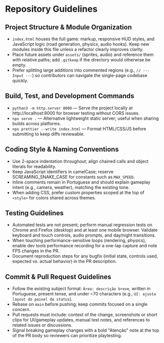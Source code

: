 # Repository Guidelines

## Project Structure & Module Organization
- `index.html` houses the full game: markup, responsive HUD styles, and JavaScript logic (road generation, physics, audio hooks). Keep new modules inside this file unless a refactor clearly improves clarity.
- Place future assets under `assets/` (sprites, audio) and reference them with relative paths; add `.gitkeep` if the directory would otherwise be empty.
- Prefer splitting large additions into commented regions (e.g., `// --- Input ---`) so contributors can navigate the single-page codebase quickly.

## Build, Test, and Development Commands
- `python3 -m http.server 8000` — Serve the project locally at http://localhost:8000 for browser testing without CORS issues.
- `npx serve .` — Alternative lightweight static server; useful when sharing builds across platforms.
- `npx prettier --write index.html` — Format HTML/CSS/JS before submitting to keep diffs reviewable.

## Coding Style & Naming Conventions
- Use 2-space indentation throughout; align chained calls and object literals for readability.
- Keep JavaScript identifiers in camelCase; reserve SCREAMING_SNAKE_CASE for constants such as `MAX_SPEED`.
- Inline comments remain in Portuguese and should explain gameplay intent (e.g., camera, weather), matching the existing tone.
- When adding CSS, prefer custom properties scoped at the top of `<style>` for colors shared across themes.

## Testing Guidelines
- Automated tests are not present; perform manual regression tests on Chrome and Firefox (desktop) and at least one mobile browser. Validate keyboard and touch controls, audio prompts, and day/night transitions.
- When touching performance-sensitive loops (rendering, physics), enable dev tools performance recording for a one-lap capture and note FPS changes in the PR.
- Document reproduction steps for any bugfix (initial state, controls used, expected vs. actual behavior) in the PR description.

## Commit & Pull Request Guidelines
- Follow the existing subject format: `Área: descrição breve`, written in Portuguese, present tense, and under ~70 characters (e.g., `UI: ajusta layout do painel de status`).
- Rebase on `main` before pushing; keep commits focused on a single concern.
- Pull requests must include: context of the change, screenshots or short clips for UI/gameplay updates, manual test notes, and references to related issues or discussions.
- Signal breaking gameplay changes with a bold "Atenção" note at the top of the PR body so reviewers can prioritize playtesting.
